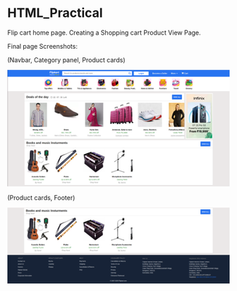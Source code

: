 # HTML_Practical

Flip cart home page. Creating a Shopping cart Product View Page.

Final page Screenshots:

(Navbar, Category panel, Product cards)

![Main page screenshot.](image.png)

(Product cards, Footer)

![Footer screenshot](image-1.png)

